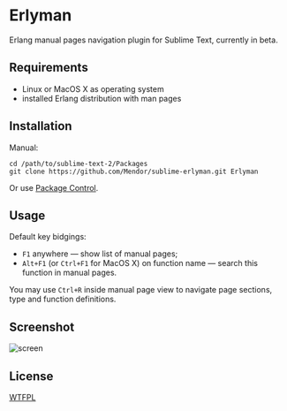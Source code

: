 Erlyman
=======

Erlang manual pages navigation plugin for Sublime Text, currently in beta.

Requirements
------------

* Linux or MacOS X as operating system
* installed Erlang distribution with man pages

Installation
------------

Manual:
```
cd /path/to/sublime-text-2/Packages
git clone https://github.com/Mendor/sublime-erlyman.git Erlyman
```

Or use [Package Control](http://wbond.net/sublime_packages/package_control).

Usage
-----

Default key bidgings:

* ``F1`` anywhere — show list of manual pages;
* ``Alt+F1`` (or ``Ctrl+F1`` for MacOS X) on function name — search this function in manual pages.

You may use ``Ctrl+R`` inside manual page view to navigate page sections, type and function definitions.

Screenshot
----------

![screen](https://raw.github.com/Mendor/sublime-erlyman/master/screen.png)

License
-------

[WTFPL](http://sam.zoy.org/wtfpl/)
